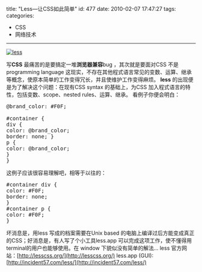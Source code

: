 title: "Less—让CSS如此简单"
id: 477
date: 2010-02-07 17:47:27
tags: 
categories: 
- CSS
- 网络技术
---

[![less](http://js8.in/wp-content/uploads/2010/02/less.png "less")](http://js8.in/wp-content/uploads/2010/02/less.png)

写**CSS** 最痛苦的是要搞定一堆**浏览器兼容**bug ，其次就是要面对CSS 不是programming language 这现实，不存在其他程式语言常见的变数、运算、继承等概念，使原本简单的工作变得冗长，并且使维护工作变得麻烦。
**less** 的出现便是为了解决这个问题：在现有CSS syntax 的基础上，为CSS 加入程式语言的特性，包括变数、scope、nested rules、运算、继承。
看例子你便会明白：
<pre lang="css">@brand_color: #F0F;

#container {
div {
color: @brand_color;
border: none; }
p {
color: @brand_color;
}
}</pre>
<!--more-->这例子应该很容易理解吧，相等于以往的：
<pre lang="css">#container div {
color: #F0F;
border: none;
}
#container p {
color: #F0F;
}</pre>
坏消息是，用less 写成的档案需要在Unix based 的电脑上编译过后方能变成真正的CSS；好消息是，有人写了个小工具less.app 可以完成这项工作，使不懂得用terminal的用户也能够使用。在 window 下貌似没有简单的解法…
less 官方网站：[http://lesscss.org/](http://lesscss.org/)
less.app (GUI): [http://incident57.com/less/](http://incident57.com/less/)